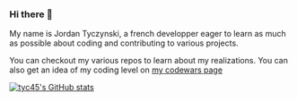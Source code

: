 ### Hi there 👋

My name is Jordan Tyczynski, a french developper eager to learn as much as possible about coding and contributing to various projects.

You can checkout my various repos to learn about my realizations.
You can also get an idea of my coding level on [my codewars page](https://www.codewars.com/users/tyc45)

[![tyc45's GitHub stats](https://github-readme-stats.vercel.app/api?username=tyc45&theme=tokyonight)](https://github.com/anuraghazra/github-readme-stats)

<!--
**tyc45/tyc45** is a ✨ _special_ ✨ repository because its `README.md` (this file) appears on your GitHub profile.

Here are some ideas to get you started:

- 🔭 I’m currently working on ...
- 🌱 I’m currently learning ...
- 👯 I’m looking to collaborate on ...
- 🤔 I’m looking for help with ...
- 💬 Ask me about ...
- 📫 How to reach me: ...
- 😄 Pronouns: ...
- ⚡ Fun fact: ...
-->

